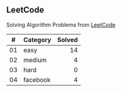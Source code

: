 ## LeetCode

Solving Algorithm Problems from [LeetCode](https://leetcode.com/)

| #  |    Category    | Solved |
|:--:|:---------------|-------:|
| 01 |      easy      |   14   |
| 02 |     medium     |   4   |
| 03 |      hard      |   0   |
| 04 |    facebook    |   4   |
